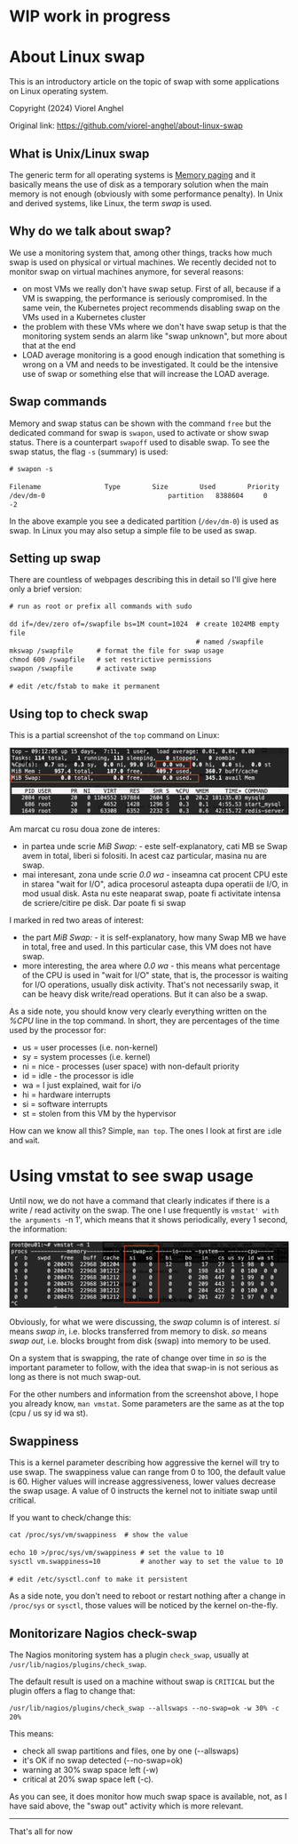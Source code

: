 
# WIP work in progress

# About Linux swap

This is an introductory article on the topic of swap with some applications on Linux operating system.

Copyright (2024) Viorel Anghel 

Original link: https://github.com/viorel-anghel/about-linux-swap

## What is Unix/Linux swap

The generic term for all operating systems is [Memory paging](https://en.wikipedia.org/wiki/Memory_paging) and it basically means the use of disk as a temporary solution when the main memory is not enough (obviously with some performance penalty). In Unix and derived systems, like Linux, the term *swap* is used.  

## Why do we talk about swap?

We use a monitoring system that, among other things, tracks how much swap is used on physical or virtual machines. We recently decided not to monitor swap on virtual machines anymore, for several reasons:

- on most VMs we really don't have swap setup. First of all, because if a VM is swapping, the performance is seriously compromised. In the same vein, the Kubernetes project recommends disabling swap on the VMs used in a Kubernetes cluster
- the problem with these VMs where we don't have swap setup is that the monitoring system sends an alarm like "swap unknown", but more about that at the end
- LOAD average monitoring is a good enough indication that something is wrong on a VM and needs to be investigated. It could be the intensive use of swap or something else that will increase the LOAD average.

## Swap commands

Memory and swap status can be shown with the command `free` but the dedicated command for swap is `swapon`, used to activate or show swap status. There is a counterpart `swapoff` used to disable swap. To see the swap status, the flag `-s` (summary) is used:

```
# swapon -s

Filename				Type		Size		Used		Priority
/dev/dm-0                               partition	8388604		0		-2
```

In the above example you see a dedicated partition (`/dev/dm-0`) is used as swap. 
In Linux you may also setup a simple file to be used as swap.

## Setting up swap

There are countless of webpages describing this in detail so I'll give here only a brief version:

```
# run as root or prefix all commands with sudo

dd if=/dev/zero of=/swapfile bs=1M count=1024  # create 1024MB empty file
                                               # named /swapfile
mkswap /swapfile      # format the file for swap usage
chmod 600 /swapfile   # set restrictive permissions
swapon /swapfile      # activate swap

# edit /etc/fstab to make it permanent

```

## Using top to check swap

This is a partial screenshot of the `top` command on Linux:

![Screenshot top](Screenshot-top-swap.png)

Am marcat cu rosu doua zone de interes:
- in partea unde scrie *MiB Swap:* - este self-explanatory, cati MB se Swap avem in total, liberi si folositi. In acest caz particular, masina nu are swap.
- mai interesant, zona unde scrie *0.0 wa* - inseamna cat procent CPU este in starea "wait for I/O", adica procesorul asteapta dupa operatii de I/O, in mod usual disk. Asta nu este neaparat swap, poate fi activitate intensa de scriere/citire pe disk. Dar poate fi si swap

I marked in red two areas of interest:
- the part *MiB Swap:* - it is self-explanatory, how many Swap MB we have in total, free and used. In this particular case, this VM does not have swap.
- more interesting, the area where *0.0 wa* - this means what percentage of the CPU is used in "wait for I/O" state, that is, the processor is waiting for I/O operations, usually disk activity. That's not necessarily swap, it can be heavy disk write/read operations. But it can also be a swap.

As a side note, you should know very clearly everything written on the *%CPU* line in the top command. 
In short, they are percentages of the time used by the processor for:
- us = user processes (i.e. non-kernel)
- sy = system processes (i.e. kernel)
- ni = nice - processes (user space) with non-default priority
- id = idle - the processor is idle
- wa = I just explained, wait for i/o
- hi = hardware interrupts
- si = software interrupts
- st = stolen from this VM by the hypervisor

How can we know all this? Simple, `man top`. The ones I look at first are `id`le and `wa`it.

# Using vmstat to see swap usage

Until now, we do not have a command that clearly indicates if there is a write / read activity on the swap. 
The one I use frequently is `vmstat' with the arguments `-n 1', 
which means that it shows periodically, every 1 second, the information:

![Screenshot vmstat](Screenshot-vmstat.png)

Obviously, for what we were discussing, the *swap* column is of interest. *si* means *swap in*, i.e. blocks transferred from memory to disk. *so* means *swap out*, i.e. blocks brought from disk (swap) into memory to be used.

On a system that is swapping, the rate of change over time in *so* is the important parameter to follow, with the idea that swap-in is not serious as long as there is not much swap-out.

For the other numbers and information from the screenshot above, I hope you already know, `man vmstat`. Some parameters are the same as at the top (cpu / us sy id wa st).

## Swappiness

This is a kernel parameter describing how aggressive the kernel will try to use swap. 
The swappiness value can range from 0 to 100, the default value is 60. 
Higher values will increase aggressiveness, lower values decrease the swap usage.
A value of 0 instructs the kernel not to initiate swap until critical. 

If you want to check/change this:

```
cat /proc/sys/vm/swappiness  # show the value

echo 10 >/proc/sys/vm/swappiness # set the value to 10 
sysctl vm.swappiness=10          # another way to set the value to 10

# edit /etc/sysctl.conf to make it persistent
```

As a side note, you don't need to reboot or restart nothing after a change in `/proc/sys` or `sysctl`, 
those values will be noticed by the kernel on-the-fly.

## Monitorizare Nagios check-swap

The Nagios monitoring system has a plugin `check_swap`, usually at `/usr/lib/nagios/plugins/check_swap`. 

The default result is used on a machine without swap is `CRITICAL` but the plugin offers a flag to change that:

```
/usr/lib/nagios/plugins/check_swap --allswaps --no-swap=ok -w 30% -c 20%
```

This means:
- check all swap partitions and files, one by one (--allswaps) 
- it's OK if no swap detected (--no-swap=ok)
- warning at 30% swap space left (-w)
- critical at 20% swap space left (-c).

As you can see, it does monitor how much swap space is available, not, as I have said above, 
the "swap out" activity which is more relevant.

---

That's all for now

